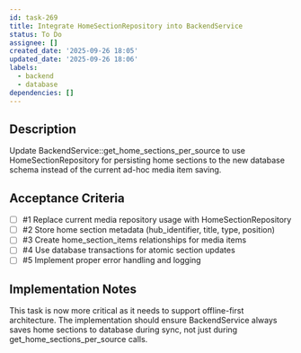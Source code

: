 ```yaml
---
id: task-269
title: Integrate HomeSectionRepository into BackendService
status: To Do
assignee: []
created_date: '2025-09-26 18:05'
updated_date: '2025-09-26 18:06'
labels:
  - backend
  - database
dependencies: []
---
```


## Description

Update BackendService::get_home_sections_per_source to use HomeSectionRepository for persisting home sections to the new database schema instead of the current ad-hoc media item saving.

## Acceptance Criteria
<!-- AC:BEGIN -->
- [ ] #1 Replace current media repository usage with HomeSectionRepository
- [ ] #2 Store home section metadata (hub_identifier, title, type, position)
- [ ] #3 Create home_section_items relationships for media items
- [ ] #4 Use database transactions for atomic section updates
- [ ] #5 Implement proper error handling and logging
<!-- AC:END -->

## Implementation Notes

This task is now more critical as it needs to support offline-first architecture. The implementation should ensure BackendService always saves home sections to database during sync, not just during get_home_sections_per_source calls.
